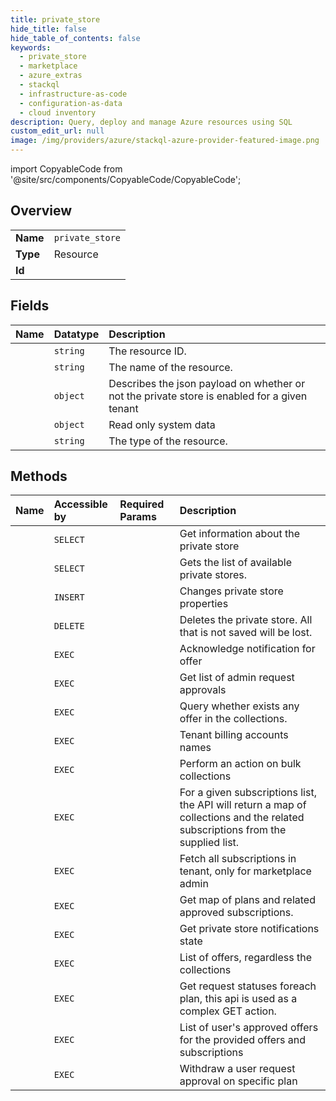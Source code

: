 ```yaml
---
title: private_store
hide_title: false
hide_table_of_contents: false
keywords:
  - private_store
  - marketplace
  - azure_extras    
  - stackql
  - infrastructure-as-code
  - configuration-as-data
  - cloud inventory
description: Query, deploy and manage Azure resources using SQL
custom_edit_url: null
image: /img/providers/azure/stackql-azure-provider-featured-image.png
---
```


import CopyableCode from '@site/src/components/CopyableCode/CopyableCode';




## Overview
<table><tbody>
<tr><td><b>Name</b></td><td><code>private_store</code></td></tr>
<tr><td><b>Type</b></td><td>Resource</td></tr>
<tr><td><b>Id</b></td><td><CopyableCode code="azure_extras.marketplace.private_store" /></td></tr>
</tbody></table>

## Fields
| Name | Datatype | Description |
|:-----|:---------|:------------|
| <CopyableCode code="id" /> | `string` | The resource ID. |
| <CopyableCode code="name" /> | `string` | The name of the resource. |
| <CopyableCode code="properties" /> | `object` | Describes the json payload on whether or not the private store is enabled for a given tenant |
| <CopyableCode code="systemData" /> | `object` | Read only system data |
| <CopyableCode code="type" /> | `string` | The type of the resource. |
## Methods
| Name | Accessible by | Required Params | Description |
|:-----|:--------------|:----------------|:------------|
| <CopyableCode code="get" /> | `SELECT` | <CopyableCode code="privateStoreId" /> | Get information about the private store |
| <CopyableCode code="list" /> | `SELECT` |  | Gets the list of available private stores. |
| <CopyableCode code="create_or_update" /> | `INSERT` | <CopyableCode code="privateStoreId" /> | Changes private store properties |
| <CopyableCode code="delete" /> | `DELETE` | <CopyableCode code="privateStoreId" /> | Deletes the private store. All that is not saved will be lost. |
| <CopyableCode code="acknowledge_offer_notification" /> | `EXEC` | <CopyableCode code="offerId, privateStoreId" /> | Acknowledge notification for offer |
| <CopyableCode code="admin_request_approvals_list" /> | `EXEC` | <CopyableCode code="privateStoreId" /> | Get list of admin request approvals |
| <CopyableCode code="any_existing_offers_in_the_collections" /> | `EXEC` | <CopyableCode code="privateStoreId" /> | Query whether exists any offer in the collections. |
| <CopyableCode code="billing_accounts" /> | `EXEC` | <CopyableCode code="privateStoreId" /> | Tenant billing accounts names |
| <CopyableCode code="bulk_collections_action" /> | `EXEC` | <CopyableCode code="privateStoreId" /> | Perform an action on bulk collections |
| <CopyableCode code="collections_to_subscriptions_mapping" /> | `EXEC` | <CopyableCode code="privateStoreId" /> | For a given subscriptions list, the API will return a map of collections and the related subscriptions from the supplied list. |
| <CopyableCode code="fetch_all_subscriptions_in_tenant" /> | `EXEC` | <CopyableCode code="privateStoreId" /> | Fetch all subscriptions in tenant, only for marketplace admin |
| <CopyableCode code="query_approved_plans" /> | `EXEC` | <CopyableCode code="privateStoreId" /> | Get map of plans and related approved subscriptions. |
| <CopyableCode code="query_notifications_state" /> | `EXEC` | <CopyableCode code="privateStoreId" /> | Get private store notifications state |
| <CopyableCode code="query_offers" /> | `EXEC` | <CopyableCode code="privateStoreId" /> | List of offers, regardless the collections |
| <CopyableCode code="query_request_approval" /> | `EXEC` | <CopyableCode code="privateStoreId, requestApprovalId" /> | Get request statuses foreach plan, this api is used as a complex GET action. |
| <CopyableCode code="query_user_offers" /> | `EXEC` | <CopyableCode code="privateStoreId" /> | List of user's approved offers for the provided offers and subscriptions |
| <CopyableCode code="withdraw_plan" /> | `EXEC` | <CopyableCode code="privateStoreId, requestApprovalId" /> | Withdraw a user request approval on specific plan |

